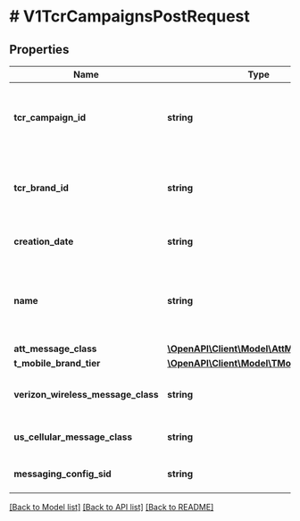 # # V1TcrCampaignsPostRequest

## Properties

Name | Type | Description | Notes
------------ | ------------- | ------------- | -------------
**tcr_campaign_id** | **string** | TCR Campaign ID. Should be exactly as shown in TCR. |
**tcr_brand_id** | **string** | Linked TCR Brand ID. Should be exactly as shown in TCR. |
**creation_date** | **string** | TCR Creation Date. | [optional]
**name** | **string** | TCR Campaign Name. Should be exactly as shown in TCR. | [optional]
**att_message_class** | [**\OpenAPI\Client\Model\AttMessageClass**](AttMessageClass.md) |  | [optional]
**t_mobile_brand_tier** | [**\OpenAPI\Client\Model\TMobileBrandTier**](TMobileBrandTier.md) |  | [optional]
**verizon_wireless_message_class** | **string** | Verizon Wireless Message Class. | [optional]
**us_cellular_message_class** | **string** | US Cellular Message Class. | [optional]
**messaging_config_sid** | **string** | Linked Messaging Config Sid. | [optional]

[[Back to Model list]](../../README.md#models) [[Back to API list]](../../README.md#endpoints) [[Back to README]](../../README.md)
